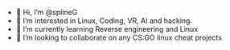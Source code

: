 - 👋 Hi, I’m @splineG
- 👀 I’m interested in Linux, Coding, VR, AI and hacking.
- 🌱 I’m currently learning Reverse engineering and Linux
- 💞️ I’m looking to collaborate on any CS:GO linux cheat projects

<!---
splineG/splineG is a ✨ special ✨ repository because its `README.md` (this file) appears on your GitHub profile.
You can click the Preview link to take a look at your changes.
--->
